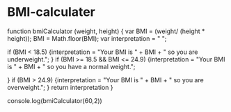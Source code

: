 # BMI-calculater

function bmiCalculator (weight, height) {
    var BMI = (weight/ (height * height));
    BMI = Math.floor(BMI);
    var interpretation = " ";


if (BMI < 18.5) {interpretation = "Your BMI is " + BMI + " so you are underweight.";
} if (BMI >= 18.5 && BMI <= 24.9) {interpretation = "Your BMI is " + BMI +  " so you have a normal weight."; 
    
} if (BMI > 24.9) {interpretation = "Your BMI is " + BMI + " so you are overweight."; 
} return interpretation
}

console.log(bmiCalculator(60,2))
